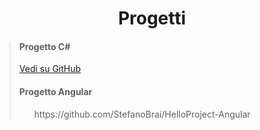 <h1 align="center">Progetti</h1>

> #### **Progetto C#**
>
> <a href="https://github.com/StefanoBrai/NoNullProjectMVC/tree/master/WebApp-NEW/AppWeb/WebApplication1">Vedi su GitHub</a>
>
> #### **Progetto Angular**
> <ul>https://github.com/StefanoBrai/HelloProject-Angular</ul>
